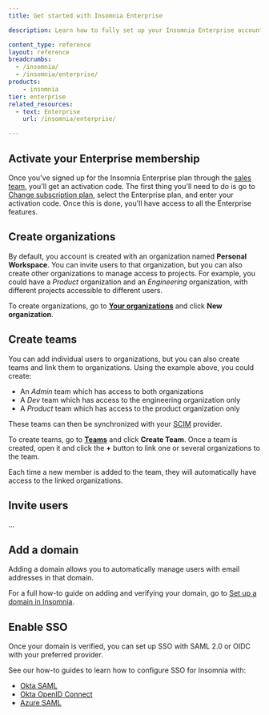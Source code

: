 ```yaml
---
title: Get started with Insomnia Enterprise

description: Learn how to fully set up your Insomnia Enterprise account.

content_type: reference
layout: reference
breadcrumbs: 
  - /insomnia/
  - /insomnia/enterprise/
products:
    - insomnia
tier: enterprise
related_resources:
  - text: Enterprise
    url: /insomnia/enterprise/

---
```


## Activate your Enterprise membership

Once you've signed up for the Insomnia Enterprise plan through the [sales team](https://insomnia.rest/pricing/contact), you'll get an activation code.
The first thing you'll need to do is go to [Change subscription plan](https://app.insomnia.rest/app/subscription/update), select the Enterprise plan, and enter your activation code.
Once this is done, you'll have access to all the Enterprise features.

## Create organizations

By default, you account is created with an organization named **Personal Workspace**. 
You can invite users to that organization, but you can also create other organizations to manage access to projects.
For example, you could have a _Product_ organization and an _Engineering_ organization, with different projects accessible to different users.

To create organizations, go to [**Your organizations**](https://app.insomnia.rest/app/dashboard/organizations) and click **New organization**.

## Create teams

You can add individual users to organizations, but you can also create teams and link them to organizations.
Using the example above, you could create:

* An _Admin_ team which has access to both organizations
* A _Dev_ team which has access to the engineering organization only
* A _Product_ team which has access to the product organization only

These teams can then be synchronized with your [SCIM](#set-up-scim) provider.

To create teams, go to [**Teams**](https://app.insomnia.rest/app/enterprise/team) and click **Create Team**. Once a team is created, open it and click the **+** button to link one or several organizations to the team. 

Each time a new member is added to the team, they will automatically have access to the linked organizations.

## Invite users

...

## Add a domain

Adding a domain allows you to automatically manage users with email addresses in that domain.

For a full how-to guide on adding and verifying your domain, go to [Set up a domain in Insomnia](/insomnia/). <!-- @todo -->

## Enable SSO

Once your domain is verified, you can set up SSO with SAML 2.0 or OIDC with your preferred provider.

See our how-to guides to learn how to configure SSO for Insomnia with:
* [Okta SAML](/how-to/okta-saml-sso-insomnia/)
* [Okta OpenID Connect](/how-to/okta-oidc-sso-insomnia/)
* [Azure SAML](/how-to/azure-saml-sso-insomnia/)
<!-- what else do we support? -->



